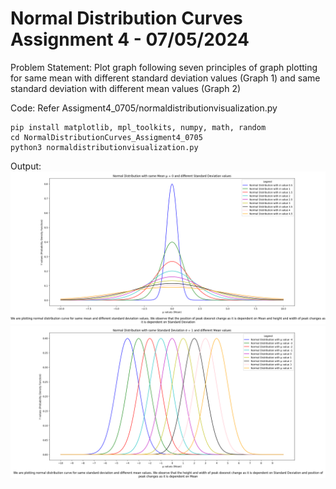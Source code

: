 # Normal Distribution Curves Assignment 4 - 07/05/2024
Problem Statement: Plot graph following seven principles of graph plotting for same mean with different standard deviation values (Graph 1) and same standard deviation with different mean values (Graph 2)

Code: Refer Assigment4_0705/normaldistributionvisualization.py
```
pip install matplotlib, mpl_toolkits, numpy, math, random
cd NormalDistributionCurves_Assigment4_0705
python3 normaldistributionvisualization.py
```

Output: 
![Same Mean](../Pictures/samemeanassign4.png)
![Same SD](../Pictures/samesdassign4.png)
